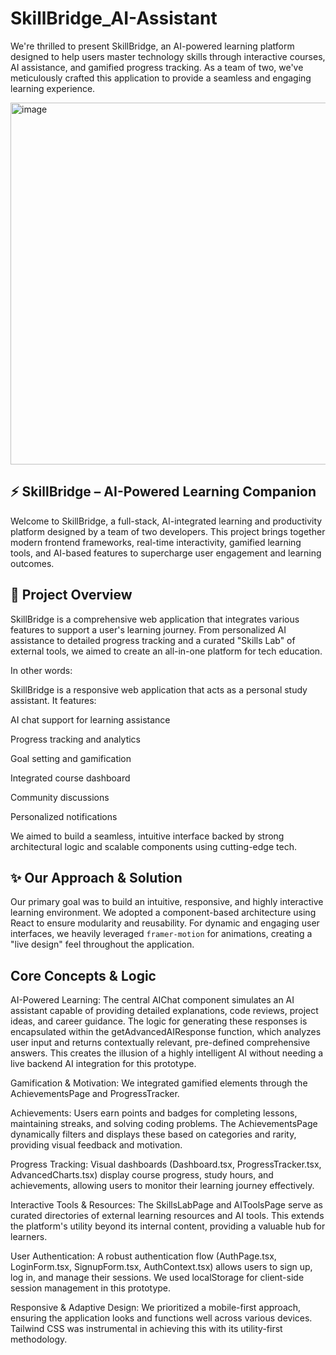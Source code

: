 # SkillBridge_AI-Assistant

We're thrilled to present SkillBridge, an AI-powered learning platform designed to help users master technology skills through interactive courses, AI assistance, and gamified progress tracking. As a team of two, we've meticulously crafted this application to provide a seamless and engaging learning experience.

<img width="1340" height="579" alt="image" src="https://github.com/user-attachments/assets/647e5182-ec6c-420b-8f86-6412d166a2ab" />


## ⚡ SkillBridge – AI-Powered Learning Companion
Welcome to SkillBridge, a full-stack, AI-integrated learning and productivity platform designed by a team of two developers. This project brings together modern frontend frameworks, real-time interactivity, gamified learning tools, and AI-based features to supercharge user engagement and learning outcomes.

## 🚀 Project Overview
SkillBridge is a comprehensive web application that integrates various features to support a user's learning journey. From personalized AI assistance to detailed progress tracking and a curated "Skills Lab" of external tools, we aimed to create an all-in-one platform for tech education.

In other words:

SkillBridge is a responsive web application that acts as a personal study assistant. It features:

AI chat support for learning assistance

Progress tracking and analytics

Goal setting and gamification

Integrated course dashboard

Community discussions

Personalized notifications

We aimed to build a seamless, intuitive interface backed by strong architectural logic and scalable components using cutting-edge tech.

## ✨ Our Approach & Solution
Our primary goal was to build an intuitive, responsive, and highly interactive learning environment. We adopted a component-based architecture using React to ensure modularity and reusability. For dynamic and engaging user interfaces, we heavily leveraged `framer-motion` for animations, creating a "live design" feel throughout the application.

## Core Concepts & Logic
AI-Powered Learning: The central AIChat component simulates an AI assistant capable of providing detailed explanations, code reviews, project ideas, and career guidance. The logic for generating these responses is encapsulated within the getAdvancedAIResponse function, which analyzes user input and returns contextually relevant, pre-defined comprehensive answers. This creates the illusion of a highly intelligent AI without needing a live backend AI integration for this prototype.

Gamification & Motivation: We integrated gamified elements through the AchievementsPage and ProgressTracker.

Achievements: Users earn points and badges for completing lessons, maintaining streaks, and solving coding problems. The AchievementsPage dynamically filters and displays these based on categories and rarity, providing visual feedback and motivation.

Progress Tracking: Visual dashboards (Dashboard.tsx, ProgressTracker.tsx, AdvancedCharts.tsx) display course progress, study hours, and achievements, allowing users to monitor their learning journey effectively.

Interactive Tools & Resources: The SkillsLabPage and AIToolsPage serve as curated directories of external learning resources and AI tools. This extends the platform's utility beyond its internal content, providing a valuable hub for learners.

User Authentication: A robust authentication flow (AuthPage.tsx, LoginForm.tsx, SignupForm.tsx, AuthContext.tsx) allows users to sign up, log in, and manage their sessions. We used localStorage for client-side session management in this prototype.

Responsive & Adaptive Design: We prioritized a mobile-first approach, ensuring the application looks and functions well across various devices. Tailwind CSS was instrumental in achieving this with its utility-first methodology.
